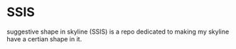 # SSIS
suggestive shape in skyline (SSIS) is a repo dedicated to making my skyline have a certian shape in it.
